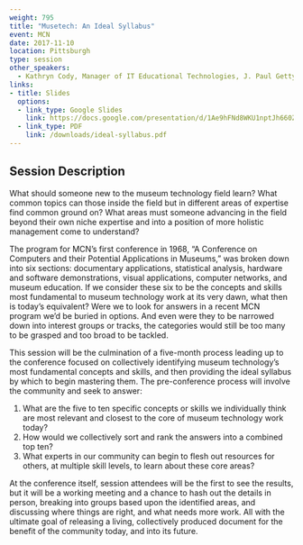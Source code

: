 ```yaml
---
weight: 795
title: "Musetech: An Ideal Syllabus"
event: MCN
date: 2017-11-10
location: Pittsburgh
type: session
other_speakers:
  - Kathryn Cody, Manager of IT Educational Technologies, J. Paul Getty Trust 
links:
- title: Slides
  options:
  - link_type: Google Slides
    link: https://docs.google.com/presentation/d/1Ae9hFNd8WKU1nptJh660Z-sQPN_rp5aNosQM9sgFisI/edit?usp=sharing
  - link_type: PDF
    link: /downloads/ideal-syllabus.pdf
---
```


## Session Description

What should someone new to the museum technology field learn? What common topics can those inside the field but in different areas of expertise find common ground on? What areas must someone advancing in the field beyond their own niche expertise and into a position of more holistic management come to understand?

The program for MCN’s first conference in 1968, “A Conference on Computers and their Potential Applications in Museums,” was broken down into six sections: documentary applications, statistical analysis, hardware and software demonstrations, visual applications, computer networks, and museum education. If we consider these six to be the concepts and skills most fundamental to museum technology work at its very dawn, what then is today’s equivalent? Were we to look for answers in a recent MCN program we’d be buried in options. And even were they to be narrowed down into interest groups or tracks, the categories would still be too many to be grasped and too broad to be tackled.

This session will be the culmination of a five-month process leading up to the conference focused on collectively identifying museum technology’s most fundamental concepts and skills, and then providing the ideal syllabus by which to begin mastering them. The pre-conference process will involve the community and seek to answer:

1. What are the five to ten specific concepts or skills we individually think are most relevant and closest to the core of museum technology work today?
2. How would we collectively sort and rank the answers into a combined top ten?
3. What experts in our community can begin to flesh out resources for others, at multiple skill levels, to learn about these core areas?

At the conference itself, session attendees will be the first to see the results, but it will be a working meeting and a chance to hash out the details in person, breaking into groups based upon the identified areas, and discussing where things are right, and what needs more work. All with the ultimate goal of releasing a living, collectively produced document for the benefit of the community today, and into its future.
